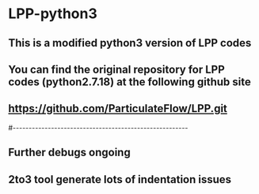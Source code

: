 # LPP-python3
## This is a modified python3 version of LPP codes
## You can find the original repository for LPP codes (python2.7.18) at the following github site
## https://github.com/ParticulateFlow/LPP.git
#-------------------------------------------------------
## Further debugs ongoing

## 2to3 tool generate lots of indentation issues
